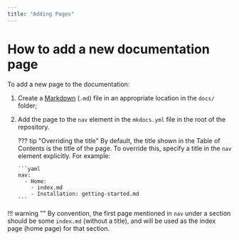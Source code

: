 ```yaml
---
title: "Adding Pages"
---
```

# How to add a new documentation page
To add a new page to the documentation:

1.  Create a [Markdown](https://daringfireball.net/projects/markdown/) (`.md`) file in an appropriate location in the `docs/` folder;
2.  Add the page to the `nav` element in the `mkdocs.yml` file in the root of the repository.

    ??? tip "Overriding the title"
        By default, the title shown in the Table of Contents is the title of the page. To override this, specify a title in the `nav` element explicitly. For example:

        ```yaml
        nav:
          - Home:
            - index.md
            - Installation: getting-started.md
        ```

!!! warning ""
    By convention, the first page mentioned in `nav` under a section should be some `index.md` (without a title), and will be used as the index page (home page) for that section.
